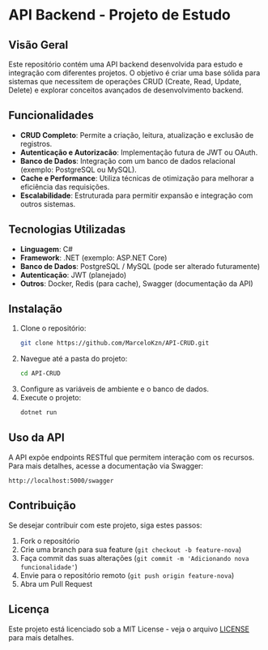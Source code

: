 # API Backend - Projeto de Estudo

## Visão Geral
Este repositório contém uma API backend desenvolvida para estudo e integração com diferentes projetos. O objetivo é criar uma base sólida para sistemas que necessitem de operações CRUD (Create, Read, Update, Delete) e explorar conceitos avançados de desenvolvimento backend.

## Funcionalidades
- **CRUD Completo**: Permite a criação, leitura, atualização e exclusão de registros.
- **Autenticação e Autorizacão**: Implementação futura de JWT ou OAuth.
- **Banco de Dados**: Integração com um banco de dados relacional (exemplo: PostgreSQL ou MySQL).
- **Cache e Performance**: Utiliza técnicas de otimização para melhorar a eficiência das requisições.
- **Escalabilidade**: Estruturada para permitir expansão e integração com outros sistemas.

## Tecnologias Utilizadas
- **Linguagem**: C#
- **Framework**: .NET (exemplo: ASP.NET Core)
- **Banco de Dados**: PostgreSQL / MySQL (pode ser alterado futuramente)
- **Autenticação**: JWT (planejado)
- **Outros**: Docker, Redis (para cache), Swagger (documentação da API)

## Instalação
1. Clone o repositório:
   ```sh
   git clone https://github.com/MarceloKzn/API-CRUD.git
   ```
2. Navegue até a pasta do projeto:
   ```sh
   cd API-CRUD
   ```
3. Configure as variáveis de ambiente e o banco de dados.
4. Execute o projeto:
   ```sh
   dotnet run
   ```

## Uso da API
A API expõe endpoints RESTful que permitem interação com os recursos. Para mais detalhes, acesse a documentação via Swagger:
   ```
   http://localhost:5000/swagger
   ```

## Contribuição
Se desejar contribuir com este projeto, siga estes passos:
1. Fork o repositório
2. Crie uma branch para sua feature (`git checkout -b feature-nova`)
3. Faça commit das suas alterações (`git commit -m 'Adicionando nova funcionalidade'`)
4. Envie para o repositório remoto (`git push origin feature-nova`)
5. Abra um Pull Request

## Licença
Este projeto está licenciado sob a MIT License - veja o arquivo [LICENSE](LICENSE) para mais detalhes.


